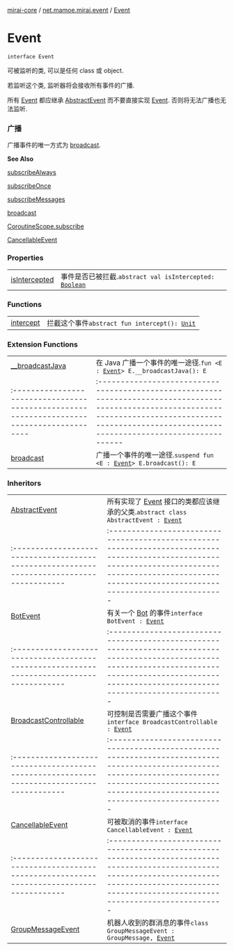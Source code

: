 [mirai-core](../../index.md) / [net.mamoe.mirai.event](../index.md) / [Event](./index.md)

# Event

`interface Event`

可被监听的类, 可以是任何 class 或 object.

若监听这个类, 监听器将会接收所有事件的广播.

所有 [Event](./index.md) 都应继承 [AbstractEvent](../-abstract-event/index.md) 而不要直接实现 [Event](./index.md). 否则将无法广播也无法监听.

### 广播

广播事件的唯一方式为 [broadcast](../broadcast.md).

**See Also**

[subscribeAlways](../kotlinx.coroutines.-coroutine-scope/subscribe-always.md)

[subscribeOnce](../kotlinx.coroutines.-coroutine-scope/subscribe-once.md)

[subscribeMessages](#)

[broadcast](../broadcast.md)

[CoroutineScope.subscribe](../kotlinx.coroutines.-coroutine-scope/subscribe.md)

[CancellableEvent](../-cancellable-event/index.md)

### Properties
|||
|:----------------------------------------------------------------------------------------|:---------------------------------------------------------------------------------------------------------------------------------------------------------------------------------------------------------|
| [isIntercepted](is-intercepted.md) | 事件是否已被拦截.`abstract val isIntercepted: `[`Boolean`](https://kotlinlang.org/api/latest/jvm/stdlib/kotlin/-boolean/index.html) |

### Functions
|||
|:----------------------------------------------------------------------------------------|:---------------------------------------------------------------------------------------------------------------------------------------------------------------------------------------------------------|
| [intercept](intercept.md) | 拦截这个事件`abstract fun intercept(): `[`Unit`](https://kotlinlang.org/api/latest/jvm/stdlib/kotlin/-unit/index.html) |

### Extension Functions
|||
|:----------------------------------------------------------------------------------------|:---------------------------------------------------------------------------------------------------------------------------------------------------------------------------------------------------------|
| [__broadcastJava](../__broadcast-java.md) | 在 Java 广播一个事件的唯一途径.`fun <E : `[`Event`](./index.md)`> E.__broadcastJava(): E` ||||
|:----------------------------------------------------------------------------------------|:---------------------------------------------------------------------------------------------------------------------------------------------------------------------------------------------------------|
| [broadcast](../broadcast.md) | 广播一个事件的唯一途径.`suspend fun <E : `[`Event`](./index.md)`> E.broadcast(): E` |

### Inheritors
|||
|:----------------------------------------------------------------------------------------|:---------------------------------------------------------------------------------------------------------------------------------------------------------------------------------------------------------|
| [AbstractEvent](../-abstract-event/index.md) | 所有实现了 [Event](./index.md) 接口的类都应该继承的父类.`abstract class AbstractEvent : `[`Event`](./index.md) ||||
|:----------------------------------------------------------------------------------------|:---------------------------------------------------------------------------------------------------------------------------------------------------------------------------------------------------------|
| [BotEvent](../../net.mamoe.mirai.event.events/-bot-event/index.md) | 有关一个 [Bot](../../net.mamoe.mirai/-bot/index.md) 的事件`interface BotEvent : `[`Event`](./index.md) ||||
|:----------------------------------------------------------------------------------------|:---------------------------------------------------------------------------------------------------------------------------------------------------------------------------------------------------------|
| [BroadcastControllable](../-broadcast-controllable/index.md) | 可控制是否需要广播这个事件`interface BroadcastControllable : `[`Event`](./index.md) ||||
|:----------------------------------------------------------------------------------------|:---------------------------------------------------------------------------------------------------------------------------------------------------------------------------------------------------------|
| [CancellableEvent](../-cancellable-event/index.md) | 可被取消的事件`interface CancellableEvent : `[`Event`](./index.md) ||||
|:----------------------------------------------------------------------------------------|:---------------------------------------------------------------------------------------------------------------------------------------------------------------------------------------------------------|
| [GroupMessageEvent](../../net.mamoe.mirai.message/-group-message-event/index.md) | 机器人收到的群消息的事件`class GroupMessageEvent : GroupMessage, `[`Event`](./index.md) |


